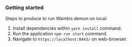### Getting started

Steps to produce to run Wambis demon on local:

1. Install dependencies within `yarn install` command.
2. Run the application `npm run start` command.
3. Navigate to `https://localhost:8443/` on web-browser.
